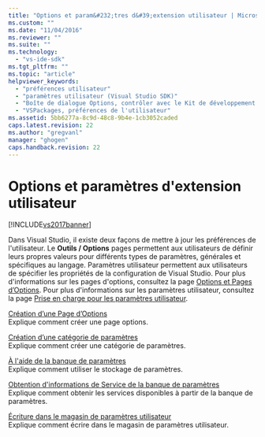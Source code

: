 ```yaml
---
title: "Options et param&#232;tres d&#39;extension utilisateur | Microsoft Docs"
ms.custom: ""
ms.date: "11/04/2016"
ms.reviewer: ""
ms.suite: ""
ms.technology: 
  - "vs-ide-sdk"
ms.tgt_pltfrm: ""
ms.topic: "article"
helpviewer_keywords: 
  - "préférences utilisateur"
  - "paramètres utilisateur (Visual Studio SDK)"
  - "Boîte de dialogue Options, contrôler avec le Kit de développement Visual Studio"
  - "VSPackages, préférences de l'utilisateur"
ms.assetid: 5bb6277a-8c9d-48c8-9b4e-1cb3052caded
caps.latest.revision: 22
ms.author: "gregvanl"
manager: "ghogen"
caps.handback.revision: 22
---
```

# Options et param&#232;tres d&#39;extension utilisateur
[!INCLUDE[vs2017banner](../code-quality/includes/vs2017banner.md)]

Dans Visual Studio, il existe deux façons de mettre à jour les préférences de l'utilisateur. Le **Outils \/ Options** pages permettent aux utilisateurs de définir leurs propres valeurs pour différents types de paramètres, générales et spécifiques au langage. Paramètres utilisateur permettent aux utilisateurs de spécifier les propriétés de la configuration de Visual Studio. Pour plus d'informations sur les pages d'options, consultez la page [Options et Pages d’Options](../extensibility/internals/options-and-options-pages.md). Pour plus d'informations sur les paramètres utilisateur, consultez la page [Prise en charge pour les paramètres utilisateur](../extensibility/internals/support-for-user-settings.md).  
  
 [Création d’une Page d’Options](../extensibility/creating-an-options-page.md)  
 Explique comment créer une page options.  
  
 [Création d’une catégorie de paramètres](../extensibility/creating-a-settings-category.md)  
 Explique comment créer une catégorie de paramètres.  
  
 [À l'aide de la banque de paramètres](../extensibility/using-the-settings-store.md)  
 Explique comment utiliser le stockage de paramètres.  
  
 [Obtention d'informations de Service de la banque de paramètres](../extensibility/getting-service-information-from-the-settings-store.md)  
 Explique comment obtenir les services disponibles à partir de la banque de paramètres.  
  
 [Écriture dans le magasin de paramètres utilisateur](../extensibility/writing-to-the-user-settings-store.md)  
 Explique comment écrire dans le magasin de paramètres utilisateur.